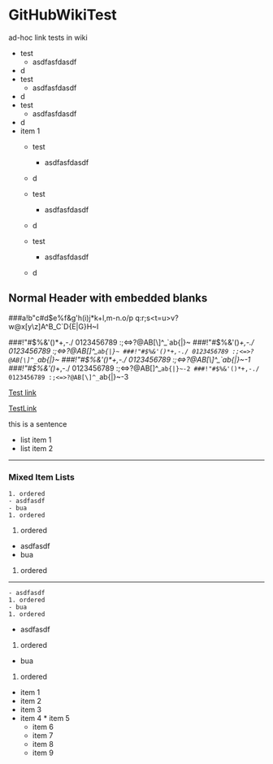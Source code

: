 # GitHubWikiTest
ad-hoc link tests in wiki 

- test
  - asdfasfdasdf
 - d
-  test
   - asdfasfdasdf
  - d
-   test
    - asdfasfdasdf
   - d
- item 1
  - test
    - asdfasfdasdf
   - d
  -  test
     - asdfasfdasdf
    - d

  -   test
      - asdfasfdasdf
     - d


## Normal Header   with embedded      blanks

###a!b"c#d$e%f&g'h(i)j*k+l,m-n.o/p q:r;s<t=u>v?w@x[y\z]A^B_C`D{E|G}H~I

###!"#$%&'()*+,-./ 0123456789 :;<=>?@AB[\]^_`ab{|}~
###!"#$%&'()*+,-./ 0123456789 :;<=>?@AB[\]^_`ab{|}~
###!"#$%&'()*+,-./ 0123456789 :;<=>?@AB[\]^_`ab{|}~
###!"#$%&'()*+,-./ 0123456789 :;<=>?@AB[\]^_`ab{|}~-1
###!"#$%&'()*+,-./ 0123456789 :;<=>?@AB[\]^_`ab{|}~-2
###!"#$%&'()*+,-./ 0123456789 :;<=>?@AB[\]^_`ab{|}~-3

[ Test link ]

[TestLink]

[ test link ]: Test.md

[testlink]: Test2.md

this is a sentence
- list item 1
- list item 2

---
### Mixed Item Lists

    1. ordered
    - asdfasdf
    - bua
    1. ordered


1. ordered
- asdfasdf
- bua
1. ordered

---
    - asdfasdf
    1. ordered
    - bua
    1. ordered


- asdfasdf
1. ordered
- bua
1. ordered


<!-- -->

* item 1
 * item 2
  * item 3
   * item 4
    * item 5
     * item 6
      * item 7
       * item 8
        * item 9

